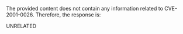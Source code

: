 The provided content does not contain any information related to CVE-2001-0026. Therefore, the response is:

UNRELATED